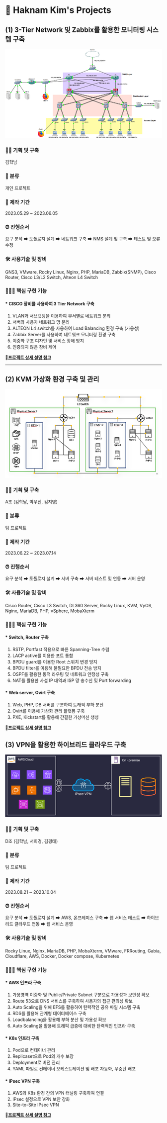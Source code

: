 📜 Haknam Kim's Projects
===

(1) 3-Tier Network 및 Zabbix를 활용한 모니터링 시스템 구축
---

![](images/2023-09-12-18-53-32.png)

### 👨‍💼 기획 및 구축   
김학남

### 🔖 분류   
개인 프로젝트

### 📆 제작 기간   
2023.05.29 ~ 2023.06.05

### ⏰ 진행순서    
요구 분석 ➡ 토폴로지 설계 ➡ 네트워크 구축 ➡ NMS 설계 및 구축 ➡ 테스트 및 오류 수정

### 🛠 사용기술 및 장비    
  GNS3, VMware, Rocky Linux, Nginx, PHP, MariaDB, Zabbix(SNMP), Cisco Router, Cisco L3/L2 Switch, Alteon L4 Switch

### 👨🏻‍💻 핵심 구현 기능
#### * CISCO 장비를 사용하여 3 Tier Network 구축
1. VLAN과 서브넷팅을 이용하여 부서별로 네트워크 분리
2. 서버와 사용자 네트워크 망 분리 
3. ALTEON L4 switch를 사용하여 Load Balancing 환경 구축 (가용성)
4. Zabbix Server를 사용하여 네트워크 모니터링 환경 구축
5. 이중화 구조 디자인 및 서비스 장애 방지
6. 인증되지 않은 장비 제어

🔗[**프로젝트 상세 설명 참고**](https://github.com/Hakunam97/Projects/tree/main/01.%203-Tier%20Network%20%EB%B0%8F%20Zabbix%EB%A5%BC%20%ED%99%9C%EC%9A%A9%ED%95%9C%20%EB%AA%A8%EB%8B%88%ED%84%B0%EB%A7%81%20%EC%8B%9C%EC%8A%A4%ED%85%9C%20%EA%B5%AC%EC%B6%95)

- - -


(2) KVM 가상화 환경 구축 및 관리
---

![](images/2023-09-12-19-02-16.png)


### 👨‍💼 기획 및 구축   
A조 (김학남, 박무진, 김지영)

### 🔖 분류   
팀 프로젝트

### 📆 제작 기간   
2023.06.22 ~ 2023.07.14

### ⏰ 진행순서    
요구 분석 ➡ 토폴로지 설계 ➡ 서버 구축 ➡ 서버 테스트 및 연동 ➡ 서버 운영

### 🛠 사용기술 및 장비    
Cisco Router, Cisco L3 Switch, DL360 Server, Rocky Linux, KVM, VyOS, Nginx, MariaDB, PHP, vSphere, MobaXterm

### 👨🏻‍💻 핵심 구현 기능
#### * Switch, Router 구축
1. RSTP, Portfast 적용으로 빠른 Spanning-Tree 수렴
2. LACP active를 이용한 포트 통합
3. BPDU guard를 이용한 Root 스위치 변경 방지
4. BPDU filter를 이용해 불필요한 BPDU 전송 방지
5. OSPF를 활용한 동적 라우팅 및 네트워크 안정성 구축
6. NAT를 활용한 사설 IP 대역과 ISP 망 송수신 및 Port forwarding

#### * Web server, Ovirt 구축
1. Web, PHP, DB 서버를 구분하여 트래픽 부하 분산
2. Ovirt를 이용해 가상화 관리 플랫폼 구축
3. PXE, Kickstart를 활용해 간결한 가상머신 생성

🔗[**프로젝트 상세 설명 참고**](https://github.com/Hakunam97/Projects/tree/main/02.%20KVM_%EA%B0%80%EC%83%81%ED%99%94_%ED%99%98%EA%B2%BD_%EA%B5%AC%EC%B6%95_%EB%B0%8F_%EA%B4%80%EB%A6%AC)


(3) VPN을 활용한 하이브리드 클라우드 구축
---

![](images/2023-09-29-20-31-57.png)


### 👨‍💼 기획 및 구축   
D조 (김학남, 서희경, 김경태)

### 🔖 분류   
팀 프로젝트

### 📆 제작 기간   
2023.08.21 ~ 2023.10.04

### ⏰ 진행순서    
요구 분석 ➡ 토폴로지 설계 ➡ AWS, 온프레미스 구축 ➡ 웹 서비스 테스트 ➡ 하이브리드 클라우드 연동 ➡ 웹 서비스 운영

### 🛠 사용기술 및 장비    
Rocky Linux, Nginx, MariaDB, PHP, MobaXterm, VMware, FRRouting, Gabia, Cloudflare, AWS, Docker, Docker compose, Kubernetes

### 👨🏻‍💻 핵심 구현 기능
#### * AWS 인프라 구축
1. 가용영역 이중화 및 Public/Private Subnet 구분으로 가용성과 보안성 확보
2. Route 53으로 DNS 서비스를 구축하여 사용자의 접근 편의성 확보
3. Auto Scaling을 위해 EFS를 활용하여 탄력적인 공유 파일 시스템 구축
4. RDS를 활용해 관계형 데이터베이스 구축
5. Loadbalancing을 활용해 부하 분산 및 가용성 확보
6. Auto Scaling을 활용해 트래픽 급증에 대비한 탄력적인 인프라 구축


#### * K8s 인프라 구축
1. Pod으로 컨테이너 관리
2. Replicaset으로 Pod의 개수 보장
3. Deployment로 버전 관리
4. YAML 파일로 컨테이너 오케스트레이션 및 배포 자동화, 무중단 배포


#### * IPsec VPN 구축
1. AWS와 K8s 환경 간의 VPN 터널링 구축하여 연결
2. IPsec 설정으로 VPN 보안 강화
3. Site-to-Site IPsec VPN


🔗[**프로젝트 상세 설명 참고**](https://github.com/Hakunam97/Projects/tree/main/03.%20VPN_%ED%95%98%EC%9D%B4%EB%B8%8C%EB%A6%AC%EB%93%9C_%ED%81%B4%EB%9D%BC%EC%9A%B0%EB%93%9C_%EA%B5%AC%EC%B6%95)